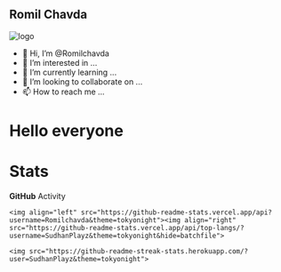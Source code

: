 ## Romil Chavda

![logo](https://cdn.discordapp.com/avatars/541846473579560980/ade4b103f3a5de17b2827fb4267ca34f.png?size=128)

- 👋 Hi, I’m @Romilchavda
- 👀 I’m interested in ...
- 🌱 I’m currently learning ...
- 💞️ I’m looking to collaborate on ...
- 📫 How to reach me ...

<!---
Romilchavda/Romilchavda is a ✨ special ✨ repository because its `README.md` (this file) appears on your GitHub profile.
You can click the Preview link to take a look at your changes.
--->
# Hello everyone


# Stats
<summary><b>GitHub</b> Activity</summary>

    <img align="left" src="https://github-readme-stats.vercel.app/api?username=Romilchavda&theme=tokyonight"><img align="right" src="https://github-readme-stats.vercel.app/api/top-langs/?username=SudhanPlayz&theme=tokyonight&hide=batchfile">

    <img src="https://github-readme-streak-stats.herokuapp.com/?user=SudhanPlayz&theme=tokyonight">
